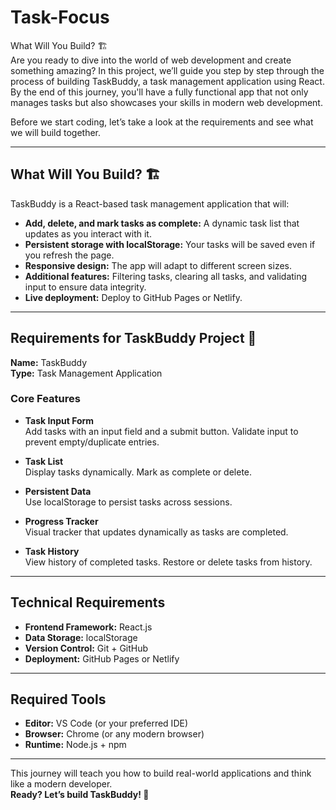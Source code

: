  # Task-Focus

What Will You Build? 🏗️  
Are you ready to dive into the world of web development and create something amazing? In this project, we’ll guide you step by step through the process of building TaskBuddy, a task management application using React. By the end of this journey, you'll have a fully functional app that not only manages tasks but also showcases your skills in modern web development.

Before we start coding, let’s take a look at the requirements and see what we will build together.

---

## What Will You Build? 🏗️

TaskBuddy is a React-based task management application that will:

- **Add, delete, and mark tasks as complete:** A dynamic task list that updates as you interact with it.
- **Persistent storage with localStorage:** Your tasks will be saved even if you refresh the page.
- **Responsive design:** The app will adapt to different screen sizes.
- **Additional features:** Filtering tasks, clearing all tasks, and validating input to ensure data integrity.
- **Live deployment:** Deploy to GitHub Pages or Netlify.

---

## Requirements for TaskBuddy Project 📝

**Name:** TaskBuddy  
**Type:** Task Management Application

### Core Features

- **Task Input Form**  
  Add tasks with an input field and a submit button. Validate input to prevent empty/duplicate entries.

- **Task List**  
  Display tasks dynamically. Mark as complete or delete.

- **Persistent Data**  
  Use localStorage to persist tasks across sessions.

- **Progress Tracker**  
  Visual tracker that updates dynamically as tasks are completed.

- **Task History**  
  View history of completed tasks. Restore or delete tasks from history.

---

## Technical Requirements

- **Frontend Framework:** React.js  
- **Data Storage:** localStorage  
- **Version Control:** Git + GitHub  
- **Deployment:** GitHub Pages or Netlify

---

## Required Tools

- **Editor:** VS Code (or your preferred IDE)  
- **Browser:** Chrome (or any modern browser)  
- **Runtime:** Node.js + npm

---

This journey will teach you how to build real-world applications and think like a modern developer.  
**Ready? Let’s build TaskBuddy! 🌟**
